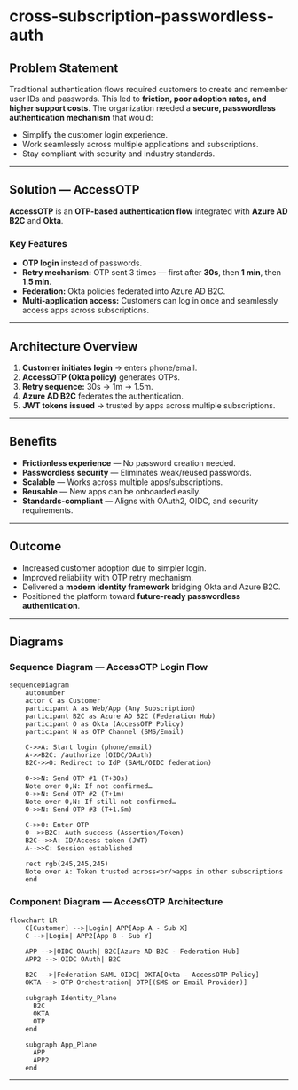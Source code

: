 # cross-subscription-passwordless-auth

## Problem Statement
Traditional authentication flows required customers to create and remember user IDs and passwords. This led to **friction, poor adoption rates, and higher support costs**. The organization needed a **secure, passwordless authentication mechanism** that would:
- Simplify the customer login experience.
- Work seamlessly across multiple applications and subscriptions.
- Stay compliant with security and industry standards.

---

## Solution — AccessOTP
**AccessOTP** is an **OTP-based authentication flow** integrated with **Azure AD B2C** and **Okta**.

### Key Features
- **OTP login** instead of passwords.
- **Retry mechanism:** OTP sent 3 times — first after **30s**, then **1 min**, then **1.5 min**.
- **Federation:** Okta policies federated into Azure AD B2C.
- **Multi-application access:** Customers can log in once and seamlessly access apps across subscriptions.

---

## Architecture Overview
1. **Customer initiates login** → enters phone/email.  
2. **AccessOTP (Okta policy)** generates OTPs.  
3. **Retry sequence:** 30s → 1m → 1.5m.  
4. **Azure AD B2C** federates the authentication.  
5. **JWT tokens issued** → trusted by apps across multiple subscriptions.

---

## Benefits
- **Frictionless experience** — No password creation needed.
- **Passwordless security** — Eliminates weak/reused passwords.
- **Scalable** — Works across multiple apps/subscriptions.
- **Reusable** — New apps can be onboarded easily.
- **Standards-compliant** — Aligns with OAuth2, OIDC, and security requirements.

---

## Outcome
- Increased customer adoption due to simpler login.
- Improved reliability with OTP retry mechanism.
- Delivered a **modern identity framework** bridging Okta and Azure B2C.
- Positioned the platform toward **future-ready passwordless authentication**.

---

## Diagrams

### Sequence Diagram — AccessOTP Login Flow
```mermaid
sequenceDiagram
    autonumber
    actor C as Customer
    participant A as Web/App (Any Subscription)
    participant B2C as Azure AD B2C (Federation Hub)
    participant O as Okta (AccessOTP Policy)
    participant N as OTP Channel (SMS/Email)

    C->>A: Start login (phone/email)
    A->>B2C: /authorize (OIDC/OAuth)
    B2C->>O: Redirect to IdP (SAML/OIDC federation)

    O->>N: Send OTP #1 (T+30s)
    Note over O,N: If not confirmed…
    O->>N: Send OTP #2 (T+1m)
    Note over O,N: If still not confirmed…
    O->>N: Send OTP #3 (T+1.5m)

    C->>O: Enter OTP
    O-->>B2C: Auth success (Assertion/Token)
    B2C-->>A: ID/Access token (JWT)
    A-->>C: Session established

    rect rgb(245,245,245)
    Note over A: Token trusted across<br/>apps in other subscriptions
    end
```

### Component Diagram — AccessOTP Architecture
```mermaid
flowchart LR
    C[Customer] -->|Login| APP[App A - Sub X]
    C -->|Login| APP2[App B - Sub Y]

    APP -->|OIDC OAuth| B2C[Azure AD B2C - Federation Hub]
    APP2 -->|OIDC OAuth| B2C

    B2C -->|Federation SAML OIDC| OKTA[Okta - AccessOTP Policy]
    OKTA -->|OTP Orchestration| OTP[(SMS or Email Provider)]

    subgraph Identity_Plane
      B2C
      OKTA
      OTP
    end

    subgraph App_Plane
      APP
      APP2
    end
```

---
